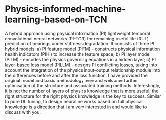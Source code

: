 # Physics-informed-machine-learning-based-on-TCN
A hybrid approach using physical information (PI) lightweight temporal convolutional neural networks (PI-TCN) for remaining useful life (RUL) prediction of bearings under stiffness degradation. It consists of three PI hybrid models: a) PI feature model (PIFM) - constructs physical information health indicators (PIHI) to increase the feature space; b) PI layer model (PILM) - encodes the physics governing equations in a hidden layer; c) PI layer-based loss model (PILLM) - designs PI conflicting losses, taking into account the integration of the physics input-output relationship module into the differences before and after the loss function. I have provided the original model and basic methodology here and welcome further optimisation of the structure and associated training methods. Interestingly, it is not the number of layers of physics knowledge that is more useful; the right structure for the right physics knowledge is the key to success. Similar to pure DL tuning, to design neural networks based on full physical knowledge is a direction that I am very interested in and would like to discuss with you.
